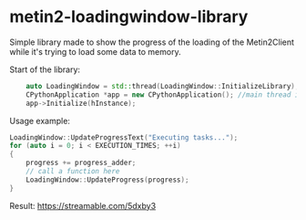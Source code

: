 # metin2-loadingwindow-library

Simple library made to show the progress of the loading of the Metin2Client while it's trying to load some data to memory.

Start of the library:
```c++
	auto LoadingWindow = std::thread(LoadingWindow::InitializeLibrary); //lib start
	CPythonApplication *app = new CPythonApplication(); //main thread initialization
	app->Initialize(hInstance);
```

Usage example:
```c++
LoadingWindow::UpdateProgressText("Executing tasks...");
for (auto i = 0; i < EXECUTION_TIMES; ++i)
{
	progress += progress_adder;
	// call a function here
	LoadingWindow::UpdateProgress(progress);
}
```

Result: https://streamable.com/5dxby3

  
